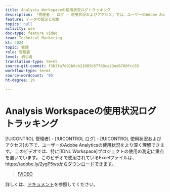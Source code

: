 ```yaml
---
title: Analysis Workspaceの使用状況ログトラッキング
description: 「管理者 — ログ — 使用状況およびアクセス」では、ユーザーのAdobe Analyticsの使用状況をより深く把握できます。 このビデオでは、Workspaceプロジェクトの使用の測定に特に焦点を当てます。
feature: データの設定と収集
topics: null
activity: use
doc-type: feature video
team: Technical Marketing
kt: 4024
topic: 管理
role: 管理者
level: 初心者
translation-type: tm+mt
source-git-commit: f3b3fa7d91b0cb21005b57768ca23ed6700fcc03
workflow-type: tm+mt
source-wordcount: '95'
ht-degree: 2%

---
```



# Analysis Workspaceの使用状況ログトラッキング

[!UICONTROL 管理者] - [!UICONTROL ログ] - [!UICONTROL 使用状況およびアクセス]の下で、ユーザーのAdobe Analyticsの使用状況をより深く理解できます。 このビデオでは、特に[!DNL Workspace]プロジェクトの使用の測定に重点を置いています。 このビデオで使用されているExcelファイルは、https://adobe.ly/2ygP5wsからダウンロードできます。

>[!VIDEO](https://video.tv.adobe.com/v/29768/?quality=12)

詳しくは、[ドキュメント](https://docs.adobe.com/help/en/analytics/admin/admin-tools/logs.html)を参照してください。
